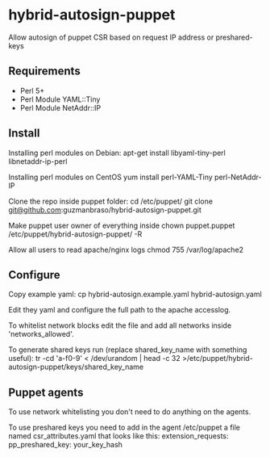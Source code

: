 hybrid-autosign-puppet
======================

Allow autosign of puppet CSR based on request IP address or preshared-keys

Requirements
------------

- Perl 5+
- Perl Module YAML::Tiny
- Perl Module NetAddr::IP

Install
-------

Installing perl modules on Debian:
	apt-get install libyaml-tiny-perl libnetaddr-ip-perl

Installing perl modules on CentOS
	yum install perl-YAML-Tiny perl-NetAddr-IP

Clone the repo inside puppet folder:
	cd /etc/puppet/
	git clone git@github.com:guzmanbraso/hybrid-autosign-puppet.git

Make puppet user owner of everything inside
	chown puppet.puppet /etc/puppet/hybrid-autosign-puppet/ -R

Allow all users to read apache/nginx logs
	chmod 755 /var/log/apache2

Configure
-----------------------

Copy example yaml:
	cp hybrid-autosign.example.yaml hybrid-autosign.yaml

Edit they yaml and configure the full path to the apache accesslog.

To whitelist network blocks edit the file and add all networks inside 'networks_allowed'.

To generate shared keys run (replace shared_key_name with something useful):
	tr -cd 'a-f0-9' < /dev/urandom | head -c 32 >/etc/puppet/hybrid-autosign-puppet/keys/shared_key_name

Puppet agents
-------------

To use network whitelisting you don't need to do anything on the agents.
   
To use preshared keys you need to add in the agent /etc/puppet a file named csr_attributes.yaml that looks like this:
	extension_requests:
	  pp_preshared_key: your_key_hash
